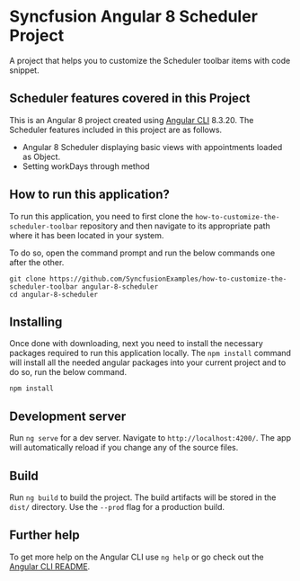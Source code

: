 # Syncfusion Angular 8 Scheduler Project

A project that helps you to customize the Scheduler toolbar items with code snippet.

## Scheduler features covered in this Project

This is an Angular 8 project created using [Angular CLI](https://github.com/angular/angular-cli) 8.3.20. The Scheduler features included in this project are as follows.
* Angular 8 Scheduler displaying basic views with appointments loaded as Object.
* Setting workDays through method

## How to run this application?

To run this application, you need to first clone the `how-to-customize-the-scheduler-toolbar` repository and then navigate to its appropriate path where it has been located in your system.

To do so, open the command prompt and run the below commands one after the other.

```
git clone https://github.com/SyncfusionExamples/how-to-customize-the-scheduler-toolbar angular-8-scheduler
cd angular-8-scheduler
```

## Installing
Once done with downloading, next you need to install the necessary packages required to run this application locally. The `npm install` command will install all the needed angular packages into your current project and to do so, run the below command.

```
npm install
```

## Development server

Run `ng serve` for a dev server. Navigate to `http://localhost:4200/`. The app will automatically reload if you change any of the source files.

## Build

Run `ng build` to build the project. The build artifacts will be stored in the `dist/` directory. Use the `--prod` flag for a production build.

## Further help

To get more help on the Angular CLI use `ng help` or go check out the [Angular CLI README](https://github.com/angular/angular-cli/blob/master/README.md).
